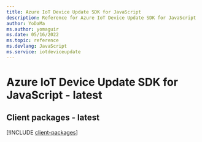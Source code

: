 ```yaml
---
title: Azure IoT Device Update SDK for JavaScript
description: Reference for Azure IoT Device Update SDK for JavaScript
author: YoDaMa
ms.author: yomaguir
ms.date: 05/16/2022
ms.topic: reference
ms.devlang: JavaScript
ms.service: iotdeviceupdate
---
```

# Azure IoT Device Update SDK for JavaScript - latest
## Client packages - latest
[!INCLUDE [client-packages](iot-device-update-client-index.md)]


